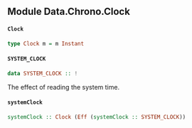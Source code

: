 ## Module Data.Chrono.Clock

#### `Clock`

``` purescript
type Clock m = m Instant
```

#### `SYSTEM_CLOCK`

``` purescript
data SYSTEM_CLOCK :: !
```

The effect of reading the system time.

#### `systemClock`

``` purescript
systemClock :: Clock (Eff (systemClock :: SYSTEM_CLOCK))
```


